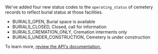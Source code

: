 We've added four new status codes to the `operating_status` of cemetery records to reflect burial status at those facilities.


- BURIALS_OPEN, Burial space is available
- BURIALS_CLOSED, Closed, call for information
- BURIALS_CREMATION_ONLY, Cremation interments only
- BURIALS_UNDER_CONSTRUCTION, Cemetery is under construction

To learn more, [review the API's documentation.](https://developer.va.gov/explore/api/va-facilities/docs?version=current) 
